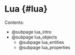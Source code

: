 
Lua {#lua}
===

Contents:
- @subpage lua_intro
- @subpage lua_objects
  - @subpage lua_entities
  - @subpage lua_properties
